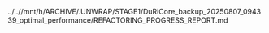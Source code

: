 ../..//mnt/h/ARCHIVE/.UNWRAP/STAGE1/DuRiCore_backup_20250807_094339_optimal_performance/REFACTORING_PROGRESS_REPORT.md